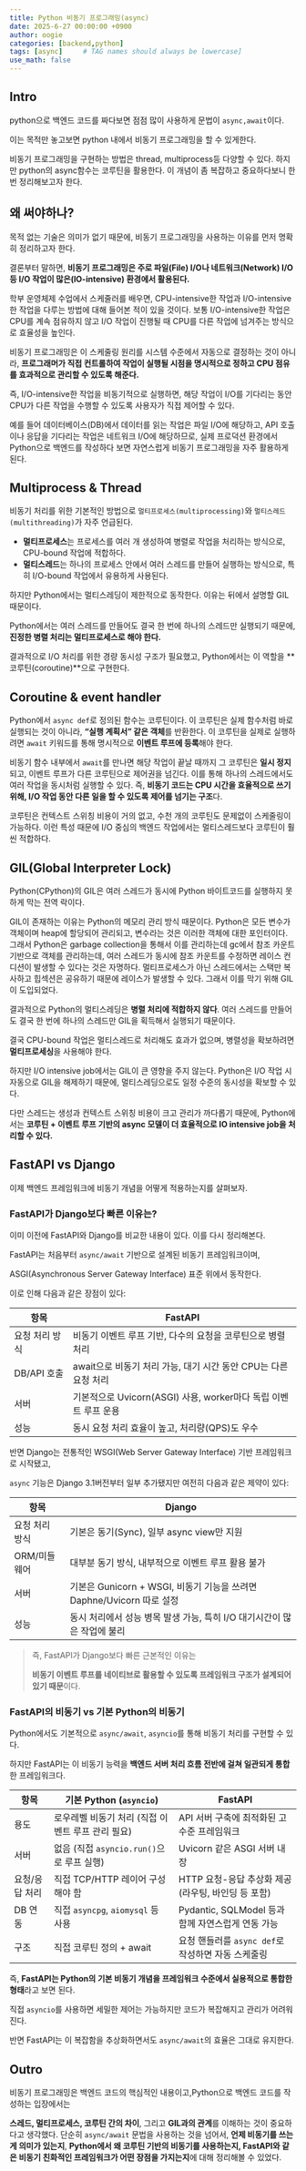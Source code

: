 ```yaml
---
title: Python 비동기 프로그래밍(async)
date: 2025-6-27 00:00:00 +0900
author: oogie
categories: [backend,python]
tags: [async]     # TAG names should always be lowercase]
use_math: false
---
```



## Intro

python으로 백엔드 코드를 짜다보면 점점 많이 사용하게 문법이 `async,await`이다.

이는 목적만 놓고보면 python 내에서 비동기 프로그래밍을 할 수 있게한다.

비동기 프로그래밍을 구현하는 방법은 thread, multiprocess등 다양할 수 있다. 하지만 python의 async함수는 코루틴을 활용한다. 이 개념이 좀 복잡하고 중요하다보니 한번 정리해보고자 한다.

## 왜 써야하나?

목적 없는 기술은 의미가 없기 때문에, 비동기 프로그래밍을 사용하는 이유를 먼저 명확히 정리하고자 한다.

결론부터 말하면, **비동기 프로그래밍은 주로 파일(File) I/O나 네트워크(Network) I/O 등 I/O 작업이 많은(IO-intensive) 환경에서 활용된다.**

학부 운영체제 수업에서 스케줄러를 배우면, CPU-intensive한 작업과 I/O-intensive한 작업을 다루는 방법에 대해 들어본 적이 있을 것이다. 보통 I/O-intensive한 작업은 CPU를 계속 점유하지 않고 I/O 작업이 진행될 때 CPU를 다른 작업에 넘겨주는 방식으로 효율성을 높인다.

비동기 프로그래밍은 이 스케줄링 원리를 시스템 수준에서 자동으로 결정하는 것이 아니라, **프로그래머가 직접 컨트롤하여 작업이 실행될 시점을 명시적으로 정하고 CPU 점유를 효과적으로 관리할 수 있도록 해준다.**

즉, I/O-intensive한 작업을 비동기적으로 실행하면, 해당 작업이 I/O를 기다리는 동안 CPU가 다른 작업을 수행할 수 있도록 사용자가 직접 제어할 수 있다.

예를 들어 데이터베이스(DB)에서 데이터를 읽는 작업은 파일 I/O에 해당하고, API 호출이나 응답을 기다리는 작업은 네트워크 I/O에 해당하므로, 실제 프로덕션 환경에서 Python으로 백엔드를 작성하다 보면 자연스럽게 비동기 프로그래밍을 자주 활용하게 된다.

## Multiprocess & Thread

비동기 처리를 위한 기본적인 방법으로 `멀티프로세스(multiprocessing)`와 `멀티스레드(multithreading)`가 자주 언급된다.

- **멀티프로세스**는 프로세스를 여러 개 생성하여 병렬로 작업을 처리하는 방식으로, CPU-bound 작업에 적합하다.
- **멀티스레드**는 하나의 프로세스 안에서 여러 스레드를 만들어 실행하는 방식으로, 특히 I/O-bound 작업에서 유용하게 사용된다.

하지만 Python에서는 멀티스레딩이 제한적으로 동작한다. 이유는 뒤에서 설명할 GIL 때문이다.

Python에서는 여러 스레드를 만들어도 결국 한 번에 하나의 스레드만 실행되기 때문에, **진정한 병렬 처리는 멀티프로세스로 해야 한다.**

결과적으로 I/O 처리를 위한 경량 동시성 구조가 필요했고, Python에서는 이 역할을 **코루틴(coroutine)**으로 구현한다.

## Coroutine & event handler

Python에서 `async def`로 정의된 함수는 코루틴이다. 이 코루틴은 실제 함수처럼 바로 실행되는 것이 아니라, **“실행 계획서” 같은 객체**를 반환한다. 이 코루틴을 실제로 실행하려면 `await` 키워드를 통해 명시적으로 **이벤트 루프에 등록**해야 한다.

비동기 함수 내부에서 `await`를 만나면 해당 작업이 끝날 때까지 그 코루틴은 **일시 정지**되고, 이벤트 루프가 다른 코루틴으로 제어권을 넘긴다. 이를 통해 하나의 스레드에서도 여러 작업을 동시처럼 실행할 수 있다. 즉, **비동기 코드는 CPU 시간을 효율적으로 쓰기 위해, I/O 작업 동안 다른 일을 할 수 있도록 제어를 넘기는 구조**다.

코루틴은 컨텍스트 스위칭 비용이 거의 없고, 수천 개의 코루틴도 문제없이 스케줄링이 가능하다. 이런 특성 때문에 I/O 중심의 백엔드 작업에서는 멀티스레드보다 코루틴이 훨씬 적합하다.

## GIL(Global Interpreter Lock)

Python(CPython)의 GIL은 여러 스레드가 동시에 Python 바이트코드를 실행하지 못하게 막는 전역 락이다.

GIL이 존재하는 이유는 Python의 메모리 관리 방식 때문이다. Python은 모든 변수가 객체이며 heap에 할당되어 관리되고, 변수라는 것은 이러한 객체에 대한 포인터이다. 그래서 Python은 garbage collection을 통해서 이를 관리하는데 gc에서 참조 카운트 기반으로 객체를 관리하는데, 여러 스레드가 동시에 참조 카운트를 수정하면 레이스 컨디션이 발생할 수 있다는 것은 자명하다. 멀티프로세스가 아닌 스레드에서는 스택만 복사하고 힙섹션은 공유하기 때문에 레이스가 발생할 수 있다. 그래서 이를 막기 위해 GIL이 도입되었다.

결과적으로 Python의 멀티스레딩은 **병렬 처리에 적합하지 않다**. 여러 스레드를 만들어도 결국 한 번에 하나의 스레드만 GIL을 획득해서 실행되기 때문이다.

결국 CPU-bound 작업은 멀티스레드로 처리해도 효과가 없으며, 병렬성을 확보하려면 **멀티프로세싱**을 사용해야 한다.

하지만 I/O intensive job에서는 GIL이 큰 영향을 주지 않는다. Python은 I/O 작업 시 자동으로 GIL을 해제하기 때문에, 멀티스레딩으로도 일정 수준의 동시성을 확보할 수 있다.

다만 스레드는 생성과 컨텍스트 스위칭 비용이 크고 관리가 까다롭기 때문에, Python에서는 **코루틴 + 이벤트 루프 기반의 async 모델이 더 효율적으로 IO intensive job을 처리할 수 있다.**

## FastAPI vs Django

이제 백엔드 프레임워크에 비동기 개념을 어떻게 적용하는지를 살펴보자.

### FastAPI가 Django보다 빠른 이유는?

이미 이전에 FastAPI와 Django를 비교한 내용이 있다. 이를 다시 정리해본다.

FastAPI는 처음부터 `async/await` 기반으로 설계된 비동기 프레임워크이며,

ASGI(Asynchronous Server Gateway Interface) 표준 위에서 동작한다.

이로 인해 다음과 같은 장점이 있다:

| 항목 | FastAPI |
| --- | --- |
| 요청 처리 방식 | 비동기 이벤트 루프 기반, 다수의 요청을 코루틴으로 병렬 처리 |
| DB/API 호출 | await으로 비동기 처리 가능, 대기 시간 동안 CPU는 다른 요청 처리 |
| 서버 | 기본적으로 Uvicorn(ASGI) 사용, worker마다 독립 이벤트 루프 운용 |
| 성능 | 동시 요청 처리 효율이 높고, 처리량(QPS)도 우수 |

반면 Django는 전통적인 WSGI(Web Server Gateway Interface) 기반 프레임워크로 시작됐고,

`async` 기능은 Django 3.1버전부터 일부 추가됐지만 여전히 다음과 같은 제약이 있다:

| 항목 | Django |
| --- | --- |
| 요청 처리 방식 | 기본은 동기(Sync), 일부 async view만 지원 |
| ORM/미들웨어 | 대부분 동기 방식, 내부적으로 이벤트 루프 활용 불가 |
| 서버 | 기본은 Gunicorn + WSGI, 비동기 기능을 쓰려면 Daphne/Uvicorn 따로 설정 |
| 성능 | 동시 처리에서 성능 병목 발생 가능, 특히 I/O 대기시간이 많은 작업에 불리 |

> 즉, FastAPI가 Django보다 빠른 근본적인 이유는
> 
> 
> **비동기 이벤트 루프를 네이티브로 활용할 수 있도록 프레임워크 구조가 설계되어 있기 때문**이다.
> 

### FastAPI의 비동기 vs 기본 Python의 비동기

Python에서도 기본적으로 `async/await`, `asyncio`를 통해 비동기 처리를 구현할 수 있다.

하지만 FastAPI는 이 비동기 능력을 **백엔드 서버 처리 흐름 전반에 걸쳐 일관되게 통합**한 프레임워크다.

| 항목 | 기본 Python (`asyncio`) | FastAPI |
| --- | --- | --- |
| 용도 | 로우레벨 비동기 처리 (직접 이벤트 루프 관리 필요) | API 서버 구축에 최적화된 고수준 프레임워크 |
| 서버 | 없음 (직접 `asyncio.run()`으로 루프 실행) | Uvicorn 같은 ASGI 서버 내장 |
| 요청/응답 처리 | 직접 TCP/HTTP 레이어 구성해야 함 | HTTP 요청-응답 추상화 제공 (라우팅, 바인딩 등 포함) |
| DB 연동 | 직접 `asyncpg`, `aiomysql` 등 사용 | Pydantic, SQLModel 등과 함께 자연스럽게 연동 가능 |
| 구조 | 직접 코루틴 정의 + await | 요청 핸들러를 `async def`로 작성하면 자동 스케줄링 |

즉, **FastAPI는 Python의 기본 비동기 개념을 프레임워크 수준에서 실용적으로 통합한 형태**라고 보면 된다.

직접 `asyncio`를 사용하면 세밀한 제어는 가능하지만 코드가 복잡해지고 관리가 어려워진다.

반면 FastAPI는 이 복잡함을 추상화하면서도 `async/await`의 효율은 그대로 유지한다.

## Outro

비동기 프로그래밍은 백엔드 코드의 핵심적인 내용이고,Python으로 백엔드 코드를 작성하는 입장에서는

**스레드, 멀티프로세스, 코루틴 간의 차이**, 그리고 **GIL과의 관계**를 이해하는 것이 중요하다고 생각했다. 단순히 `async/await` 문법을 사용하는 것을 넘어서, **언제 비동기를 쓰는 게 의미가 있는지**, **Python에서 왜 코루틴 기반의 비동기를 사용하는지, FastAPI와 같은 비동기 친화적인 프레임워크가 어떤 장점을 가지는지**에 대해 정리해볼 수 있었다.